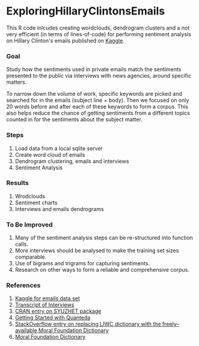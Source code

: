 # ExploringHillaryClintonsEmails

This R code inlcudes creating wordclouds, dendrogram clusters and a not very efficient (in terms of lines-of-code) for performing sentiment analysis on Hillary Clinton's emails published on [Kaggle](https://www.kaggle.com/kaggle/hillary-clinton-emails).

### Goal
Study how the sentiments used in private emails match the sentiments presented to the public via interviews with news agencies, around specific matters.

To narrow down the volume of work, specific keywords are picked and searched for in the emails (subject line + body). Then we focused on only 20 words before and after each of these keywords to form a corpus. This also helps reduce the chance of getting sentiments from a different topics counted in for the sentiments about the subject matter. 

### Steps
1. Load data from a local sqlite server 
2. Create word cloud of emails
3. Dendrogram clustering, emails and interviews
4. Sentiment Analysis 

### Results
1. Wrodclouds     
2. Sentiment charts    
3. Interviews and emails dendrograms    

### To Be Improved
1. Many of the sentiment analysis steps can be re-structured into function calls.
1. More interviews should be analysed to make the training set sizes comparable.
2. Use of bigrams and trigrams for capturing sentiments.
3. Research on other ways to form a reliable and comprehensive corpus.

### References
1. [Kaggle for emails data set](https://www.kaggle.com/kaggle/hillary-clinton-emails)
2. [Transcript of Interviews](http://www.state.gov/r/pa/ei/speeches/) 
3. [CRAN entry on SYUZHET package](https://cran.r-project.org/web/packages/syuzhet/vignettes/syuzhet-vignette.html)
4. [Getting Started with Quanteda](https://cran.r-project.org/web/packages/quanteda/vignettes/quickstart.html)
5. [StackOverflow entry on replacing LIWC dictionary with the freely–available Moral Foundation Dictionary](http://stackoverflow.com/posts/34199517/revisions)
6. [Moral Foundation Dictionary](http://www.moralfoundations.org/othermaterials)
